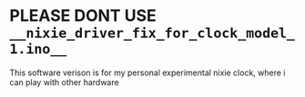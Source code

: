 

# PLEASE DONT USE `__nixie_driver_fix_for_clock_model_1.ino__`

This software verison is for my personal experimental nixie clock, where i can play with other hardware


